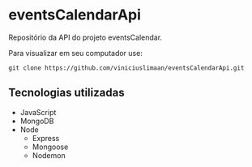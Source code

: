 # eventsCalendarApi
Repositório da API do projeto eventsCalendar.

Para visualizar em seu computador use:

```
git clone https://github.com/viniciuslimaan/eventsCalendarApi.git
```

## Tecnologias utilizadas
* JavaScript
* MongoDB
* Node
    * Express
    * Mongoose
    * Nodemon